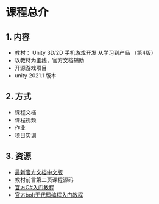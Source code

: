 # 课程总介

## 1. 内容

* 教材： Unity 3D/2D 手机游戏开发 从学习到产品 （第4版）
* 以教材为主线，官方文档辅助
* 开源游戏项目
* unity 2021.1 版本

## 2. 方式

* 课程文档
* 课程视频
* 作业
* 项目实训

## 3. 资源

* [最新官方文档中文版](https://docs.unity.cn/cn/2021.1/Manual/UnityManual.html)
* 教材前言第二页课程源码
* [官方C#入门教程](https://learn.u3d.cn/tutorial/beginner-gameplay-scripting)
* [官方bolt无代码编程入门教程](https://learn.u3d.cn/tutorial/bolt-mstudio)